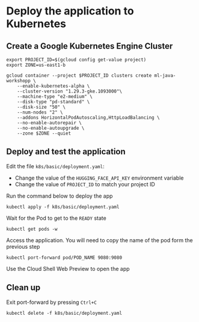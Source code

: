 # Deploy the application to Kubernetes

## Create a Google Kubernetes Engine Cluster

```
export PROJECT_ID=$(gcloud config get-value project)
export ZONE=us-east1-b

gcloud container --project $PROJECT_ID clusters create ml-java-workshopp \
    --enable-kubernetes-alpha \
    --cluster-version "1.29.3-gke.1093000"\
    --machine-type "e2-medium" \
    --disk-type "pd-standard" \
    --disk-size "50" \
    --num-nodes "2" \
    --addons HorizontalPodAutoscaling,HttpLoadBalancing \
    --no-enable-autorepair \
    --no-enable-autoupgrade \
    --zone $ZONE --quiet
```

## Deploy and test the application

Edit the file `k8s/basic/deployment.yaml`:

- Change the value of the `HUGGING_FACE_API_KEY` environment variable
- Change the value of `PROJECT_ID` to match your project ID

Run the command below to deploy the app

```
kubectl apply -f k8s/basic/deployment.yaml
```

Wait for the Pod to get to the `READY` state

```
kubectl get pods -w
```

Access the application. You will need to copy the name of the pod form the previous step

```
kubectl port-forward pod/POD_NAME 9080:9080
```

Use the Cloud Shell Web Preview to open the app

## Clean up

Exit port-forward by pressing `Ctrl+C`

```
kubectl delete -f k8s/basic/deployment.yaml
```
